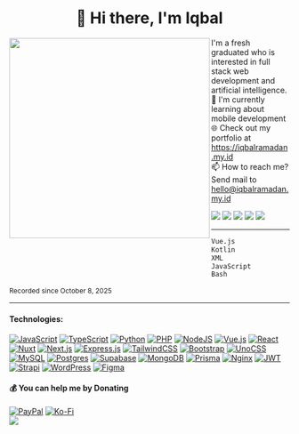 <h1 style="text-align: center;" align="center">👋 Hi there, I'm Iqbal</h1>

<img align="left" src="https://github.com/balramadan.png" width="360" />
<div align="" style="grid-column: span 6 / span 6; margin-left: 12px;">
  <p align="">I'm a fresh graduated who is interested in full stack web development and artificial intelligence.<br>
  🌱 I'm currently learning about mobile development<br>
  🌐 Check out my portfolio at <a href="https://iqbalramadan.my.id">https://iqbalramadan.my.id</a><br>
  📫 How to reach me? Send mail to <a href="mailto:hello@iqbalramadan.my.id">hello@iqbalramadan.my.id</a></p>
  <div>
    <a href="https://facebook.com/balramadan_"><img src="https://img.shields.io/badge/Facebook-%23FFFFFF.svg?logo=Facebook&logoColor=%23333" /></a>
    <a href="https://instagram.com/balramadan"><img src="https://img.shields.io/badge/Instagram-%23FFFFFF.svg?logo=Instagram&logoColor=%23333" /></a>
    <a href="https://stackoverflow.com/users/17041516"><img src="https://img.shields.io/badge/-Stackoverflow-FFFFFF?logo=stack-overflow&logoColor=%23333" /></a>
    <a href="mailto:hello@iqbalramadan.my.id"><img src="https://img.shields.io/badge/Gmail-FFFFFF?logo=gmail&logoColor=%23333" /></a>
    <a href="https://linkedin.com/in/balramadan"><img src="https://img.shields.io/badge/LinkedIn-%23FFFFFF.svg?logo=LinkedIn&logoColor=%23333"/></a>
  </div>
</div>
  
<hr />

<!--START_SECTION:waka-->

```txt
Vue.js                     21 hrs 17 mins  ████████▓░░░░░░░░░░░░░░░░   34.69 %
Kotlin                     13 hrs 8 mins   █████▒░░░░░░░░░░░░░░░░░░░   21.43 %
XML                        12 hrs 26 mins  █████░░░░░░░░░░░░░░░░░░░░   20.26 %
JavaScript                 8 hrs 33 mins   ███▒░░░░░░░░░░░░░░░░░░░░░   13.95 %
Bash                       1 hr 28 mins    ▓░░░░░░░░░░░░░░░░░░░░░░░░   02.42 %
```

<!--END_SECTION:waka-->
<p style="font-size: 0.75rem;">Recorded since October 8, 2025</p>
<hr />

#### Technologies:
<div align="left">
<a href="#"><img src="https://img.shields.io/badge/Javascript-%23FFFFFF.svg?logo=javascript&logoColor=%23333" alt="JavaScript"></a>
<a href="#"><img src="https://img.shields.io/badge/TypeScript-FFFFFF?logo=typescript&logoColor=333" alt="TypeScript"></a>
<a href="#"><img src="https://img.shields.io/badge/Python-FFF?logo=python&logoColor=333" alt="Python"></a>
<a href="#"><img src="https://img.shields.io/badge/PHP-%23FFF.svg?logo=php&logoColor=333" alt="PHP"></a>
<a href="#"><img src="https://img.shields.io/badge/Node.js-FFF?logo=node.js&logoColor=333" alt="NodeJS"></a>
<a href="#"><img src="https://img.shields.io/badge/Vue.js-FFF?logo=vuedotjs&logoColor=333" alt="Vue.js"></a>
<a href="#"><img src="https://img.shields.io/badge/React-%23FFF.svg?logo=react&logoColor=%23333" alt="React"></a>
<a href="#"><img src="https://img.shields.io/badge/Nuxt-FFF?logo=nuxt&logoColor=333" alt="Nuxt"></a>
<a href="#"><img src="https://img.shields.io/badge/Next.js-FFF?logo=next.js&logoColor=333" alt="Next.js"></a>
<a href="#"><img src="https://img.shields.io/badge/Express.js-%23FFF.svg?logo=express&logoColor=%23333" alt="Express.js"></a>
<a href="#"><img src="https://img.shields.io/badge/Tailwind%20CSS-%23FFF.svg?logo=tailwind-css&logoColor=333" alt="TailwindCSS"></a>
<a href="#"><img src="https://img.shields.io/badge/Bootstrap-FFF?logo=bootstrap&logoColor=333" alt="Bootstrap"></a>
<a href="#"><img src="https://img.shields.io/badge/unocss-FFF?logo=unocss&logoColor=333" alt="UnoCSS"></a>
<a href="#"><img src="https://img.shields.io/badge/MySQL-FFF?logo=mysql&logoColor=333" alt="MySQL"></a>
<a href="#"><img src="https://img.shields.io/badge/Postgres-%23FFF.svg?logo=postgresql&logoColor=333" alt="Postgres"></a>
<a href="#"><img src="https://img.shields.io/badge/Supabase-FFF?logo=supabase&logoColor=333" alt="Supabase"></a>
<a href="#"><img src="https://img.shields.io/badge/MongoDB-%23FFF.svg?logo=mongodb&logoColor=333" alt="MongoDB"></a>
<a href="#"><img src="https://img.shields.io/badge/Prisma-FFF?logo=prisma&logoColor=333" alt="Prisma"></a>
<a href="#"><img src="https://img.shields.io/badge/Nginx-%23FFF.svg?logo=nginx&logoColor=333" alt="Nginx"></a>
<a href="#"><img src="https://img.shields.io/badge/JWT-FFF?logo=JSON%20web%20tokens&logoColor=333" alt="JWT"></a>
<a href="#"><img src="https://img.shields.io/badge/Strapi-%23FFF.svg?logo=strapi&logoColor=333" alt="Strapi"></a>
<a href="#"><img src="https://img.shields.io/badge/WordPress-%23FFF.svg?logo=wordpress&logoColor=333" alt="WordPress"></a>
<a href="#"><img src="https://img.shields.io/badge/Figma-FFF?logo=figma&logoColor=333" alt="Figma"></a>
</div>

#### 💰 You can help me by Donating
<div align="left">
<a href="https://paypal.me/balramadan"><img src="https://img.shields.io/badge/PayPal-fff?style=for-the-badge&logo=paypal&logoColor=333" alt="PayPal"></a>
<a href="https://ko-fi.com/balramadan"><img src="https://img.shields.io/badge/Ko--fi-fff?style=for-the-badge&logo=ko-fi&logoColor=333" alt="Ko-Fi"></a>
</div>
<div align="left"><img src="https://vbr.nathanchung.dev/badge?page_id=balramadan" /></div>

<!--

-->

<!-- ## GitHub Stats:
<div align="center">
<img src="https://github-readme-stats.vercel.app/api?username=balramadan&theme=codeSTACKr&hide_border=false&include_all_commits=true" alt=""><br/>
<img src="https://nirzak-streak-stats.vercel.app/?user=balramadan&theme=codeSTACKr&hide_border=false" alt=""><br/>
<img src="https://github-readme-stats.vercel.app/api/top-langs/?username=balramadan&theme=codeSTACKr&hide_border=false&include_all_commits=true&count_private=true&layout=compact" alt="">
</div> -->
